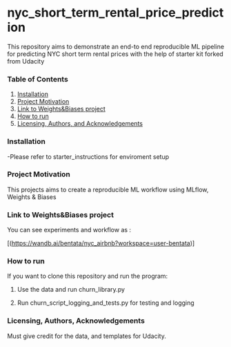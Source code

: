 # nyc_short_term_rental_price_prediction
This repository aims to demonstrate an end-to end reproducible ML pipeline for predicting NYC short term rental prices
with the help of starter kit forked from Udacity

### Table of Contents

1. [Installation](#installation)
2. [Project Motivation](#motivation)
3. [Link to Weights&Biases project](#files)
4. [How to run](#run)
5. [Licensing, Authors, and Acknowledgements](#licensing)

### Installation <a name="installation"></a>
-Please refer to starter_instructions for enviroment setup



### Project Motivation<a name="motivation"></a>
This projects aims to create a reproducible ML workflow using
MLflow, Weights & Biases


### Link to Weights&Biases project <a name="links"></a>

You can see experiments and workflow as :

 [(https://wandb.ai/bentata/nyc_airbnb?workspace=user-bentata)]

### How to run <a name="run"></a>

If you want to clone this repository and run the program:

1. Use the data and run churn_library.py


2. Run churn_script_logging_and_tests.py for testing and logging

 



### Licensing, Authors, Acknowledgements<a name="licensing"></a>

Must give credit  for the data, and templates for Udacity.
